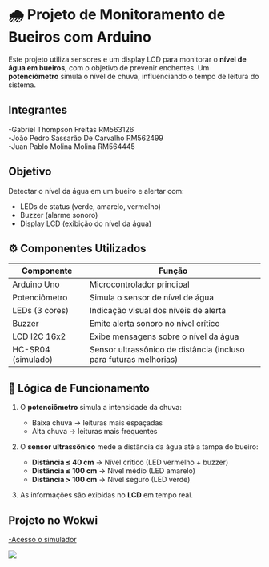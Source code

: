 # 🌧️ Projeto de Monitoramento de Bueiros com Arduino

Este projeto utiliza sensores e um display LCD para monitorar o **nível de água em bueiros**, com o objetivo de prevenir enchentes. Um **potenciômetro** simula o nível de chuva, influenciando o tempo de leitura do sistema.

## Integrantes

-Gabriel Thompson Freitas RM563126\
-João Pedro Sassarão De Carvalho RM562499\
-Juan Pablo Molina Molina RM564445

##  Objetivo

Detectar o nível da água em um bueiro e alertar com:
- LEDs de status (verde, amarelo, vermelho)
- Buzzer (alarme sonoro)
- Display LCD (exibição do nível da água)

## ⚙️ Componentes Utilizados

| Componente         | Função                                   |
|--------------------|-----------------------------------------|
| Arduino Uno        | Microcontrolador principal               |
| Potenciômetro      | Simula o sensor de nível de água         |
| LEDs (3 cores)     | Indicação visual dos níveis de alerta    |
| Buzzer             | Emite alerta sonoro no nível crítico     |
| LCD I2C 16x2       | Exibe mensagens sobre o nível da água   |
| HC-SR04 (simulado) | Sensor ultrassônico de distância (incluso para futuras melhorias) |


## 🧠 Lógica de Funcionamento

1. O **potenciômetro** simula a intensidade da chuva:
   - Baixa chuva → leituras mais espaçadas
   - Alta chuva → leituras mais frequentes

2. O **sensor ultrassônico** mede a distância da água até a tampa do bueiro:
   - **Distância ≤ 40 cm** → Nível crítico (LED vermelho + buzzer)
   - **Distância ≤ 100 cm** → Nível médio (LED amarelo)
   - **Distância > 100 cm** → Nível seguro (LED verde)

3. As informações são exibidas no **LCD** em tempo real.

## Projeto no Wokwi

[-Acesso o simulador](https://wokwi.com/projects/432241203851159553)


![](https://github.com/user-attachments/assets/7d17bb03-6934-4bf6-8996-030ad9f3194c)
